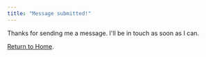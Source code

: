 ```yaml
---
title: "Message submitted!"
---
```


Thanks for sending me a message. I'll be in touch as soon as I can.


[Return to Home](https://www.abbymoreland.com/).
